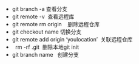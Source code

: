 + git branch -a 查看分支
+ git remote -v  查看远程库
+ git remote rm origin    删除远程仓库
+ git  checkout name 切换分支
+  git remote add origin ‘youlocation’  关联远程仓库
+   rm -rf .git  删除本地git init 
+  git branch  name   创建分支




 
 
 
 

